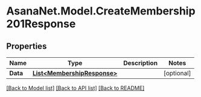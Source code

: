 # AsanaNet.Model.CreateMembership201Response

## Properties

Name | Type | Description | Notes
------------ | ------------- | ------------- | -------------
**Data** | [**List&lt;MembershipResponse&gt;**](MembershipResponse.md) |  | [optional] 

[[Back to Model list]](../README.md#documentation-for-models) [[Back to API list]](../README.md#documentation-for-api-endpoints) [[Back to README]](../README.md)


